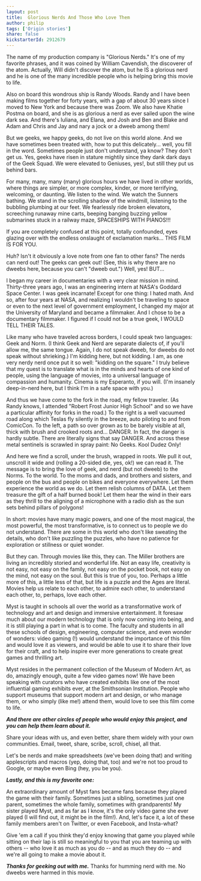 ```yaml
---
layout: post
title:  Glorious Nerds And Those Who Love Them
author: philip
tags: ['Origin stories']
share: false
kickstarterId: 2912679
---
```


The name of my production company is "Glorious Nerds." It's one of my favorite phrases, and it was coined by William Cavendish, the discoverer of the atom. Actually, Will didn't discover the atom, but he IS a glorious nerd and he is one of the many incredible people who is helping bring this movie to life. 

Also on board this wondrous ship is Randy Woods. Randy and I have been making films together for forty years, with a gap of about 30 years since I moved to New York and because there was Zoom. We also have Khatie Postma on board, and she is as glorious a nerd as ever sailed upon the wine dark sea. And there's Iuliana, and Elana, and Josh and Ben and Blake and Adam and Chris and Jay and nary a jock or a dweeb among them!

But we geeks, we happy geeks, do not live on this world alone. And we have sometimes been treated with, how to put this delicately... well, you fill in the word. Sometimes people just don't understand, ya know? They don't get us. Yes, geeks have risen in stature mightily since they dank dark days of the Geek Squad. We were elevated to Geniuses, yes!, but still they put us behind bars. 

For many, many, many (many) glorious hours we have lived in other worlds, where things are simpler, or more complex, kinder, or more terrifying, welcoming, or daunting. We listen to the wind. We watch the Sunners bathing. We stand in the scrolling shadow of the windmill, listening to the bubbling plumbing at our feet. We fearlessly ride broken elevators, screeching runaway mine carts, beeping banging buzzing yellow submarines stuck in a railway maze, SPACESHIPS WITH PIANOS!!! 

If you are completely confused at this point, totally confounded, eyes glazing over with the endless onslaught of exclamation marks... THIS FILM IS FOR YOU.

Huh? Isn't it obviously a love note from one fan to other fans? The nerds can nerd out! The geeks can geek out! (See, this is why there are no dweebs here, because you can't "dweeb out.") Well, yes! BUT...

I began my career in documentaries with a very clear mission in mind. Thirty-three years ago, I was an engineering intern at NASA's Goddard Space Center. I was geek incarnate! Except for one thing: I hated math. And so, after four years at NASA, and realizing I wouldn't be traveling to space or even to the next level of government employment, I changed my major at the University of Maryland and became a filmmaker. And I chose to be a documentary filmmaker. I figured if I could not be a true geek, I WOULD TELL THEIR TALES.

Like many who have traveled across borders, I could speak two languages: Geek and Norm. (I think Geek and Nerd are separate dialects of, if you'll allow me, the same tongue. Again, I do not speak dweeb, for dweebs do not speak without shrieking.) I'm kidding here, but not kidding. I am, as one very nerdy nerd once put it so well: "kidding on the square." I truly believe that my quest is to translate what is in the minds and hearts of one kind of people, using the language of movies, into a universal language of compassion and humanity. Cinema is my Esperanto, if you will. (I'm insanely deep-in-nerd here, but I think I'm in a safe space with you.)

And thus we have come to the fork in the road, my fellow traveler. (As Randy knows, I attended "Robert Frost Junior High School" and so we have a particular affinity for forks in the road.) To the right is a well vacuumed road along which Teslas fly silently in the breeze, auto piloting to and from ComicCon. To the left, a path so over grown as to be barely visible at all, thick with brush and crooked roots and... DANGER. In fact, the danger is hardly subtle. There are literally signs that say DANGER. And across these metal sentinels is scrawled in spray paint: No Geeks. Kool Dudez Only!

And here we find a scroll, under the brush, wrapped in roots. We pull it out, unscroll it wide and (rolling a 20-sided die, yes, ok!) we can read it. The message is to bring the love of geek, and nerd (but not dweeb) to the Norms. To the world. To the moms and dads, and brothers and sisters, and people on the bus and people on bikes and everyone everywhere. Let them experience the world as we do. Let them relish columns of DATA. Let them treasure the gift of a half burned book! Let them hear the wind in their ears as they thrill to the aligning of a microphone with a radio dish as the sun sets behind pillars of polygons!

In short: movies have many magic powers, and one of the most magical, the most powerful, the most transformative, is to connect us to people we do not understand. There are some in this world who don't like sweating the details, who don't like puzzling the puzzles, who have no patience for exploration or stillness or quiet wonder. 

But they can. Through movies like this, they can. The Miller brothers are living an incredibly storied and wonderful life. Not an easy life, creativity is not easy, not easy on the family, not easy on the pocket book, not easy on the mind, not easy on the soul. But this is true of you, too. Perhaps a little more of this, a little less of that, but life is a puzzle and the Ages are literal. Movies help us relate to each other, to admire each other, to understand each other, to, perhaps, love each other.

Myst is taught in schools all over the world as a transformative work of technology and art and design and immersive entertainment. It foresaw much about our modern technology that is only now coming into being, and it is still playing a part in what is to come. The faculty and students in all these schools of design, engineering, computer science, and even wonder of wonders: video gaming (!) would understand the importance of this film and would love it as viewers, and would be able to use it to share their love for their craft, and to help inspire ever more generations to create great games and thrilling art.

Myst resides in the permanent collection of the Museum of Modern Art, as do, amazingly enough, quite a few video games now! We have been speaking with curators who have created exhibits like one of the most influential gaming exhibits ever, at the Smithsonian Institution. People who support museums that support modern art and design, or who manage them, or who simply (like me!) attend them, would love to see this film come to life.

_**And there are other circles of people who would enjoy this project, and you can help them learn about it.**_

Share your ideas with us, and even better, share them widely with your own communities. Email, tweet, share, scribe, scroll, chisel, all that. 

Let's be nerds and make spreadsheets (we've been doing that) and writing applescripts and macros (yep, doing that, too) and we're not too proud to Google, or maybe even Bing (hey, you be you). 

_**Lastly, and this is my favorite one:**_

An extraordinary amount of Myst fans became fans because they played the game with their family. Sometimes just a sibling, sometimes just one parent, sometimes the whole family, sometimes with grandparents! My sister played Myst, and as far as I know, it's the only video game she ever played (I will find out, it might be in the film!). And, let's face it, a lot of these family members aren't on Twitter, or even Facebook, and Insta-what?

Give 'em a call if you think they'd enjoy knowing that game you played while sitting on their lap is still so meaningful to you that you are teaming up with others -- who love it as much as you do -- and as much they do -- and we're all going to make a movie about it.

_**Thanks for geeking out with me.**_ Thanks for humming nerd with me. No dweebs were harmed in this movie.